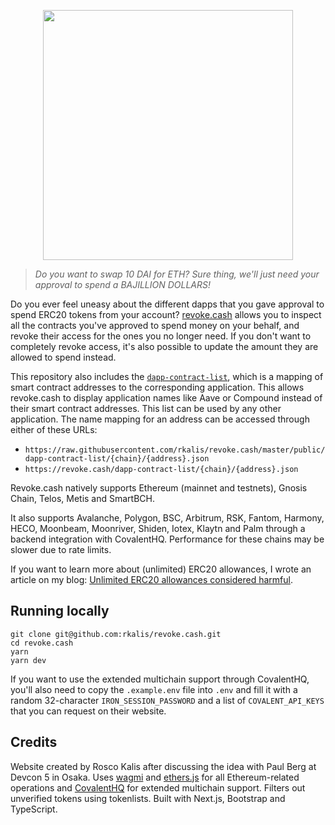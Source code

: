 <p align="center">
  <img width="400" src="public/revoke.png">
</p>

> *Do you want to swap 10 DAI for ETH? Sure thing, we'll just need your approval to spend a BAJILLION DOLLARS!*

Do you ever feel uneasy about the different dapps that you gave approval to spend ERC20 tokens from your account? [revoke.cash](https://revoke.cash) allows you to inspect all the contracts you've approved to spend money on your behalf, and revoke their access for the ones you no longer need. If you don't want to completely revoke access, it's also possible to update the amount they are allowed to spend instead.

This repository also includes the [`dapp-contract-list`](/public/dapp-contract-list/), which is a mapping of smart contract addresses to the corresponding application. This allows revoke.cash to display application names like Aave or Compound instead of their smart contract addresses. This list can be used by any other application. The name mapping for an address can be accessed through either of these URLs:

- `https://raw.githubusercontent.com/rkalis/revoke.cash/master/public/dapp-contract-list/{chain}/{address}.json`
- `https://revoke.cash/dapp-contract-list/{chain}/{address}.json`

Revoke.cash natively supports Ethereum (mainnet and testnets), Gnosis Chain, Telos, Metis and SmartBCH.

It also supports Avalanche, Polygon, BSC, Arbitrum, RSK, Fantom, Harmony, HECO, Moonbeam, Moonriver, Shiden, Iotex, Klaytn and Palm through a backend integration with CovalentHQ. Performance for these chains may be slower due to rate limits.

If you want to learn more about (unlimited) ERC20 allowances, I wrote an article on my blog: [Unlimited ERC20 allowances considered harmful](https://kalis.me/unlimited-erc20-allowances/).

## Running locally
```
git clone git@github.com:rkalis/revoke.cash.git
cd revoke.cash
yarn
yarn dev
```

If you want to use the extended multichain support through CovalentHQ, you'll also need to copy the `.example.env` file into `.env` and fill it with a random 32-character `IRON_SESSION_PASSWORD` and a list of `COVALENT_API_KEYS` that you can request on their website.

## Credits
Website created by Rosco Kalis after discussing the idea with Paul Berg at Devcon 5 in Osaka. Uses [wagmi](https://github.com/tmm/wagmi) and [ethers.js](https://github.com/ethers-io/ethers.js) for all Ethereum-related operations and [CovalentHQ](https://www.covalenthq.com/) for extended multichain support. Filters out unverified tokens using tokenlists. Built with Next.js, Bootstrap and TypeScript.

